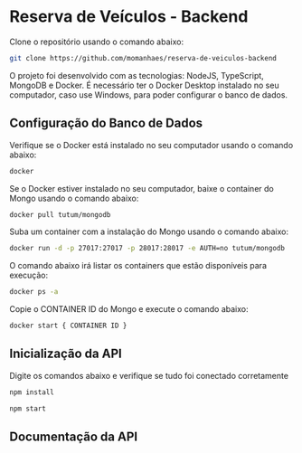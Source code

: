 # Reserva de Veículos - Backend

Clone o repositório usando o comando abaixo:

```sh
git clone https://github.com/momanhaes/reserva-de-veiculos-backend
```

O projeto foi desenvolvido com as tecnologias: NodeJS, TypeScript, MongoDB e Docker. 
É necessário ter o Docker Desktop instalado no seu computador, caso use Windows, para poder configurar o banco de dados. 

## Configuração do Banco de Dados

Verifique se o Docker está instalado no seu computador usando o comando abaixo:

```sh
docker
```

Se o Docker estiver instalado no seu computador, baixe o container do Mongo usando o comando abaixo:

```sh
docker pull tutum/mongodb
```

Suba um container com a instalação do Mongo usando o comando abaixo:

```sh
docker run -d -p 27017:27017 -p 28017:28017 -e AUTH=no tutum/mongodb
```

O comando abaixo irá listar os containers que estão disponíveis para execução:

```sh
docker ps -a
```

Copie o CONTAINER ID do Mongo e execute o comando abaixo:

```sh
docker start { CONTAINER ID }
```

## Inicialização da API

Digite os comandos abaixo e verifique se tudo foi conectado corretamente

```sh
npm install
```

```sh
npm start
```

## Documentação da API
